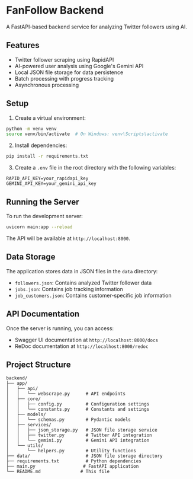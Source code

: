 # FanFollow Backend

A FastAPI-based backend service for analyzing Twitter followers using AI.

## Features

- Twitter follower scraping using RapidAPI
- AI-powered user analysis using Google's Gemini API
- Local JSON file storage for data persistence
- Batch processing with progress tracking
- Asynchronous processing

## Setup

1. Create a virtual environment:
```bash
python -m venv venv
source venv/bin/activate  # On Windows: venv\Scripts\activate
```

2. Install dependencies:
```bash
pip install -r requirements.txt
```

3. Create a `.env` file in the root directory with the following variables:
```env
RAPID_API_KEY=your_rapidapi_key
GEMINI_API_KEY=your_gemini_api_key
```

## Running the Server

To run the development server:

```bash
uvicorn main:app --reload
```

The API will be available at `http://localhost:8000`.

## Data Storage

The application stores data in JSON files in the `data` directory:
- `followers.json`: Contains analyzed Twitter follower data
- `jobs.json`: Contains job tracking information
- `job_customers.json`: Contains customer-specific job information

## API Documentation

Once the server is running, you can access:
- Swagger UI documentation at `http://localhost:8000/docs`
- ReDoc documentation at `http://localhost:8000/redoc`

## Project Structure

```
backend/
├── app/
│   ├── api/
│   │   └── webscrape.py      # API endpoints
│   ├── core/
│   │   ├── config.py         # Configuration settings
│   │   └── constants.py      # Constants and settings
│   ├── models/
│   │   └── schemas.py        # Pydantic models
│   ├── services/
│   │   ├── json_storage.py   # JSON file storage service
│   │   ├── twitter.py        # Twitter API integration
│   │   └── gemini.py         # Gemini API integration
│   └── utils/
│       └── helpers.py        # Utility functions
├── data/                     # JSON file storage directory
├── requirements.txt          # Python dependencies
├── main.py                  # FastAPI application
└── README.md               # This file
``` 